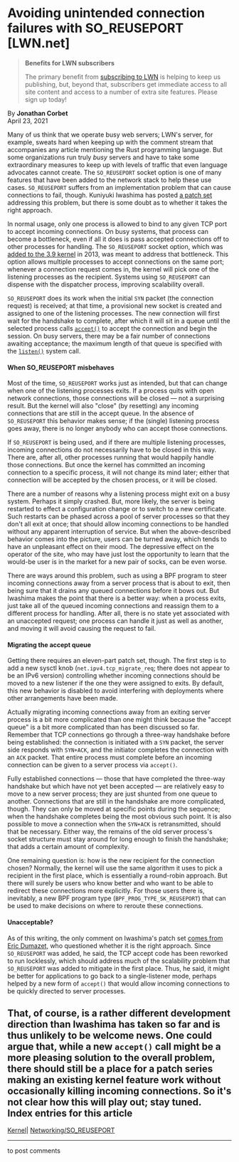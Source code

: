 # Avoiding unintended connection failures with SO_REUSEPORT [LWN.net]

> **Benefits for LWN subscribers**
> 
> The primary benefit from [subscribing to LWN](/Promo/nst-nag5/subscribe) is helping to keep us publishing, but, beyond that, subscribers get immediate access to all site content and access to a number of extra site features. Please sign up today! 

By **Jonathan Corbet**  
April 23, 2021 

Many of us think that we operate busy web servers; LWN's server, for example, sweats hard when keeping up with the comment stream that accompanies any article mentioning the Rust programming language. But some organizations run truly _busy_ servers and have to take some extraordinary measures to keep up with levels of traffic that even language advocates cannot create. The `SO_REUSEPORT` socket option is one of many features that have been added to the network stack to help these use cases. `SO_REUSEPORT` suffers from an implementation problem that can cause connections to fail, though. Kuniyuki Iwashima has posted [a patch set](/ml/linux-kernel/20210420154140.80034-1-kuniyu@amazon.co.jp/) addressing this problem, but there is some doubt as to whether it takes the right approach. 

In normal usage, only one process is allowed to bind to any given TCP port to accept incoming connections. On busy systems, that process can become a bottleneck, even if all it does is pass accepted connections off to other processes for handling. The `SO_REUSEPORT` socket option, which was [added to the 3.9 kernel](/Articles/542629/) in 2013, was meant to address that bottleneck. This option allows multiple processes to accept connections on the same port; whenever a connection request comes in, the kernel will pick one of the listening processes as the recipient. Systems using `SO_REUSEPORT` can dispense with the dispatcher process, improving scalability overall. 

`SO_REUSEPORT` does its work when the initial `SYN` packet (the connection request) is received; at that time, a provisional new socket is created and assigned to one of the listening processes. The new connection will first wait for the handshake to complete, after which it will sit in a queue until the selected process calls [`accept()`](https://man7.org/linux/man-pages/man2/accept.2.html) to accept the connection and begin the session. On busy servers, there may be a fair number of connections awaiting acceptance; the maximum length of that queue is specified with the [`listen()`](https://man7.org/linux/man-pages/man2/listen.2.html) system call. 

#### When SO_REUSEPORT misbehaves

Most of the time, `SO_REUSEPORT` works just as intended, but that can change when one of the listening processes exits. If a process quits with open network connections, those connections will be closed — not a surprising result. But the kernel will also "close" (by resetting) any incoming connections that are still in the accept queue. In the absence of `SO_REUSEPORT` this behavior makes sense; if the (single) listening process goes away, there is no longer anybody who can accept those connections. 

If `SO_REUSEPORT` is being used, and if there are multiple listening processes, incoming connections do not necessarily have to be closed in this way. There are, after all, other processes running that would happily handle those connections. But once the kernel has committed an incoming connection to a specific process, it will not change its mind later; either that connection will be accepted by the chosen process, or it will be closed. 

There are a number of reasons why a listening process might exit on a busy system. Perhaps it simply crashed. But, more likely, the server is being restarted to effect a configuration change or to switch to a new certificate. Such restarts can be phased across a pool of server processes so that they don't all exit at once; that should allow incoming connections to be handled without any apparent interruption of service. But when the above-described behavior comes into the picture, users can be turned away, which tends to have an unpleasant effect on their mood. The depressive effect on the operator of the site, who may have just lost the opportunity to learn that the would-be user is in the market for a new pair of socks, can be even worse. 

There are ways around this problem, such as using a BPF program to steer incoming connections away from a server process that is about to exit, then being sure that it drains any queued connections before it bows out. But Iwashima makes the point that there is a better way: when a process exits, just take all of the queued incoming connections and reassign them to a different process for handling. After all, there is no state yet associated with an unaccepted request; one process can handle it just as well as another, and moving it will avoid causing the request to fail. 

#### Migrating the accept queue

Getting there requires an eleven-part patch set, though. The first step is to add a new sysctl knob (`net.ipv4.tcp_migrate_req`; there does not appear to be an IPv6 version) controlling whether incoming connections should be moved to a new listener if the one they were assigned to exits. By default, this new behavior is disabled to avoid interfering with deployments where other arrangements have been made. 

Actually migrating incoming connections away from an exiting server process is a bit more complicated than one might think because the "accept queue" is a bit more complicated than has been discussed so far. Remember that TCP connections go through a three-way handshake before being established: the connection is initiated with a `SYN` packet, the server side responds with `SYN+ACK`, and the initiator completes the connection with an `ACK` packet. That entire process must complete before an incoming connection can be given to a server process via `accept()`. 

Fully established connections — those that have completed the three-way handshake but which have not yet been accepted — are relatively easy to move to a new server process; they are just shunted from one queue to another. Connections that are still in the handshake are more complicated, though. They can only be moved at specific points during the sequence; when the handshake completes being the most obvious such point. It is also possible to move a connection when the `SYN+ACK` is retransmitted, should that be necessary. Either way, the remains of the old server process's socket structure must stay around for long enough to finish the handshake; that adds a certain amount of complexity. 

One remaining question is: how is the new recipient for the connection chosen? Normally, the kernel will use the same algorithm it uses to pick a recipient in the first place, which is essentially a round-robin approach. But there will surely be users who know better and who want to be able to redirect these connections more explicitly. For those users there is, inevitably, a new BPF program type (`BPF_PROG_TYPE_SK_REUSEPORT`) that can be used to make decisions on where to reroute these connections. 

#### Unacceptable?

As of this writing, the only comment on Iwashima's patch set [comes from Eric Dumazet](/ml/linux-kernel/67fb2df2-3703-4ce9-62d0-ba15435c5a0b@gmail.com/), who questioned whether it is the right approach. Since `SO_REUSEPORT` was added, he said, the TCP accept code has been reworked to run locklessly, which should address much of the scalability problem that `SO_REUSEPORT` was added to mitigate in the first place. Thus, he said, it might be better for applications to go back to a single-listener mode, perhaps helped by a new form of `accept()` that would allow incoming connections to be quickly directed to server processes. 

That, of course, is a rather different development direction than Iwashima has taken so far and is thus unlikely to be welcome news. One could argue that, while a new `accept()` call might be a more pleasing solution to the overall problem, there should still be a place for a patch series making an existing kernel feature work without occasionally killing incoming connections. So it's not clear how this will play out; stay tuned.  
Index entries for this article  
---  
[Kernel](/Kernel/Index)| [Networking/SO_REUSEPORT](/Kernel/Index#Networking-SO_REUSEPORT)  
  


* * *

to post comments 
